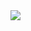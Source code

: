 <img align="right" src="https://github-readme-stats.vercel.app/api?username=lsnsh&show_icons=true&icon_color=805AD5&text_color=718096&bg_color=ffffff&hide_title=true" />
